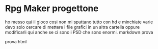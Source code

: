# Rpg Maker progettone
 ho messo qui il gioco cosi non mi sputtano tutto con hd e minchiate varie
 devo solo cercare di mettere i file grafici in un altra cartella oppure modificarli qui anche se ci sono i PSD che sono enormi.
 markdown prova 
 </center> prova html
 
